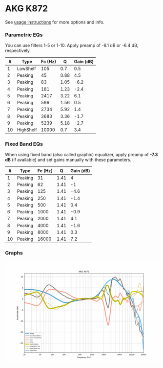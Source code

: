 # AKG K872
See [usage instructions](https://github.com/jaakkopasanen/AutoEq#usage) for more options and info.

### Parametric EQs
You can use filters 1-5 or 1-10. Apply preamp of -6.1 dB or -6.4 dB, respectively.

|   # | Type      |   Fc (Hz) |    Q |   Gain (dB) |
|-----|-----------|-----------|------|-------------|
|   1 | LowShelf  |       105 | 0.7  |         0.5 |
|   2 | Peaking   |        45 | 0.88 |         4.5 |
|   3 | Peaking   |        83 | 1.05 |        -6.2 |
|   4 | Peaking   |       181 | 1.23 |        -2.4 |
|   5 | Peaking   |      2417 | 3.22 |         6.1 |
|   6 | Peaking   |       596 | 1.56 |         0.5 |
|   7 | Peaking   |      2734 | 5.92 |         1.4 |
|   8 | Peaking   |      3683 | 3.36 |        -1.7 |
|   9 | Peaking   |      5239 | 5.18 |        -2.7 |
|  10 | HighShelf |     10000 | 0.7  |         3.4 |

### Fixed Band EQs
When using fixed band (also called graphic) equalizer, apply preamp of **-7.3 dB** (if available) and set gains manually with these parameters.

|   # | Type    |   Fc (Hz) |    Q |   Gain (dB) |
|-----|---------|-----------|------|-------------|
|   1 | Peaking |        31 | 1.41 |         4   |
|   2 | Peaking |        62 | 1.41 |        -1   |
|   3 | Peaking |       125 | 1.41 |        -4.6 |
|   4 | Peaking |       250 | 1.41 |        -1.4 |
|   5 | Peaking |       500 | 1.41 |         0.4 |
|   6 | Peaking |      1000 | 1.41 |        -0.9 |
|   7 | Peaking |      2000 | 1.41 |         4.1 |
|   8 | Peaking |      4000 | 1.41 |        -1.6 |
|   9 | Peaking |      8000 | 1.41 |         0.3 |
|  10 | Peaking |     16000 | 1.41 |         7.2 |

### Graphs
![](./AKG%20K872.png)
